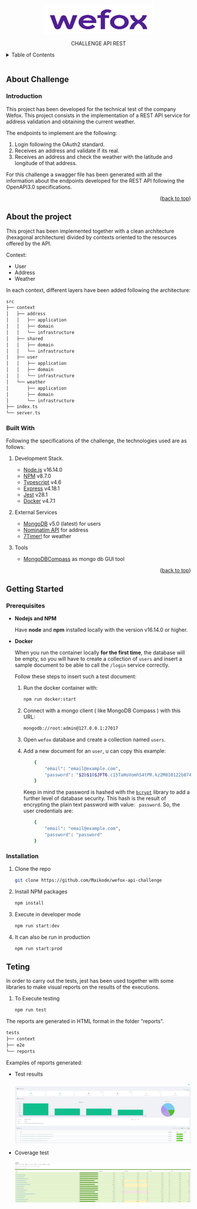 <!-- PROJECT LOGO -->
<br />
<div align="center">
    <img src="images/wefox_logo.png" alt="Logo" width="300" height="80">
  <p> CHALLENGE API REST</p>
</div>

<!-- TABLE OF CONTENTS -->
<details>
  <summary>Table of Contents</summary>
  <ol>
    <li>
      <a href="#about-challenge">About Challenge</a>
      <ul>
        <li><a href="#introduction">Introduction</a></li>
      </ul>
    </li>
    <li>
      <a href="#about-the-project">About The Project</a>
      <ul>
        <li><a href="#built-with">Built With</a></li>
      </ul>
    </li>
    <li>
      <a href="#getting-started">Getting Started</a>
      <ul>
        <li><a href="#prerequisites">Prerequisites</a></li>
        <li><a href="#installation">Installation</a></li>
      </ul>
    </li>
    <li><a href="#usage">Usage</a></li>
    <li><a href="#testing">Testing</a></li>

</details>
</br>

<!-- ABOUT THE PROJECT -->

## About Challenge

### Introduction

This project has been developed for the technical test of the company Wefox. This project consists in the implementation of a REST API service for address validation and obtaining the current weather.

The endpoints to implement are the following:

1. Login following the OAuth2 standard.
2. Receives an address and validate if its real.
3. Receives an address and check the weather with the latitude and longitude of that address.

For this challenge a swagger file has been generated with all the information about the endpoints developed for the REST API following the OpenAPI3.0 specifications.

<p align="right">(<a href="#top">back to top</a>)</p>

## About the project

This project has been implemented together with a clean architecture (hexagonal architecture) divided by contexts oriented to the resources offered by the API.

Context:

-   User
-   Address
-   Weather

In each context, different layers have been added following the architecture:

```scala
src
├── context
│   ├── address
│   │   ├── application
│   │   ├── domain
│   │   └── infrastructure
│   ├── shared
│   │   ├── domain
│   │   └── infrastructure
│   ├── user
│   │   ├── application
│   │   ├── domain
│   │   └── infrastructure
│   └── weather
│       ├── application
│       ├── domain
│       └── infrastructure
├── index.ts
└── server.ts
```

### Built With

Following the specifications of the challenge, the technologies used are as follows:

1. Development Stack.

    - [Node.js](https://nodejs.org/es/) v16.14.0
    - [NPM](https://www.npmjs.com/) v8.7.0
    - [Typescript](https://www.typescriptlang.org/) v4.6
    - [Express](https://expressjs.com/es/) v4.18.1
    - [Jest](https://jestjs.io/) v28.1
    - [Docker](https://www.docker.com/) v4.7.1

2. External Services

    - [MongoDB](https://www.mongodb.com/es) v5.0 (latest) for users
    - [Nominatim API](https://nominatim.org/release-docs/develop/api/Search/) for address
    - [7Timer!](http://www.7timer.info/doc.php) for weather

3. Tools
    - [MongoDBCompass](https://www.mongodb.com/es/products/compass) as mongo db GUI tool

<p align="right">(<a href="#top">back to top</a>)</p>

<!-- GETTING STARTED -->

## Getting Started

### Prerequisites

-   **Nodejs and NPM**

    Have **node** and **npm** installed locally with the version v16.14.0 or higher.

-   **Docker**

    When you run the container locally **for the first time**, the database will be empty, so you will have to create a collection of `users` and insert a sample document to be able to call the `/login` service correctly.

    Follow these steps to insert such a test document:

    1. Run the docker container with:
        ```sh
        npm run docker:start
        ```
    2. Connect with a mongo client ( like MongoDB Compass ) with this URL:
        ```sh
        mongodb://root:admin@127.0.0.1:27017
        ```
    3. Open `wefox` database and create a collection named `users`.

    4. Add a new document for an `user`, u can copy this example:

        ```sh
            {
                "email": "email@example.com",
                "password": "$2b$10$JFT6.c15TaHoVomhS4tPR.kz2M8I0122b874/NWUmQGeu0xZVWium"
            }
        ```

        Keep in mind the password is hashed with the [`bcrypt`](https://www.npmjs.com/package/bcrypt) library to add a further level of database security.
        This hash is the result of encrypting the plain text password with value: ` password`.
        So, the user credentials are:

        ```sh
            {
                "email": "email@example.com",
                "password": "password"
            }
        ```

### Installation

1. Clone the repo
    ```sh
    git clone https://github.com/Maikode/wefox-api-challenge
    ```
2. Install NPM packages
    ```sh
    npm install
    ```
3. Execute in developer mode
    ```sh
    npm run start:dev
    ```
4. It can also be run in production
    ```sh
    npm run start:prod
    ```

## Teting

In order to carry out the tests, jest has been used together with some libraries to make visual reports on the results of the executions.

1. To Execute testing

    ```sh
    npm run test
    ```

The reports are generated in HTML format in the folder "reports".

```scala
tests
├── context
├── e2e
└── reports
```

Examples of reports generated:

-   Test results
    </br></br><img src="images/result_tests.png" alt="results tests">

-   Coverage test
    </br></br><img src="images/result_coverage.png" alt="results tests">
